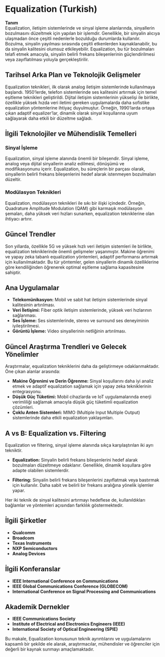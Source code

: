 # Equalization (Turkish)

**Tanım**  
Equalization, iletişim sistemlerinde ve sinyal işleme alanlarında, sinyallerin bozulmasını düzeltmek için yapılan bir işlemdir. Genellikle, bir sinyalin alıcıya ulaşmadan önce çeşitli nedenlerle bozulduğu durumlarda kullanılır. Bozulma, sinyalin yayılması sırasında çeşitli etkenlerden kaynaklanabilir, bu da sinyalin kalitesini olumsuz etkileyebilir. Equalization, bu tür bozulmaları telafi etmek amacıyla, sinyalin belirli frekans bileşenlerinin güçlendirilmesi veya zayıflatılması yoluyla gerçekleştirilir.

## Tarihsel Arka Plan ve Teknolojik Gelişmeler

Equalization teknikleri, ilk olarak analog iletişim sistemlerinde kullanılmaya başlandı. 1950’lerde, telefon sistemlerinde ses kalitesini artırmak için temel eşitleme teknikleri geliştirildi. Dijital iletişim sistemlerinin yükselişi ile birlikte, özellikle yüksek hızda veri iletimi gereken uygulamalarda daha sofistike equalization yöntemlerine ihtiyaç duyulmuştur. Örneğin, 1990’larda ortaya çıkan adaptif equalizer’lar, dinamik olarak sinyal koşullarına uyum sağlayarak daha etkili bir düzeltme sağladı.

## İlgili Teknolojiler ve Mühendislik Temelleri

### Sinyal İşleme
Equalization, sinyal işleme alanında önemli bir bileşendir. Sinyal işleme, analog veya dijital sinyallerin analiz edilmesi, dönüşümü ve modifikasyonunu içerir. Equalization, bu süreçlerin bir parçası olarak, sinyallerin belirli frekans bileşenlerini hedef alarak istenmeyen bozulmaları düzeltir.

### Modülasyon Teknikleri
Equalization, modülasyon teknikleri ile sıkı bir ilişki içindedir. Örneğin, Quadrature Amplitude Modulation (QAM) gibi karmaşık modülasyon şemaları, daha yüksek veri hızları sunarken, equalization tekniklerine olan ihtiyacı artırır.

## Güncel Trendler

Son yıllarda, özellikle 5G ve yüksek hızlı veri iletişim sistemleri ile birlikte, equalization tekniklerinde önemli gelişmeler yaşanmıştır. Makine öğrenimi ve yapay zeka tabanlı equalization yöntemleri, adaptif performansı artırmak için kullanılmaktadır. Bu tür yöntemler, gelen sinyallerin dinamik özelliklerine göre kendiliğinden öğrenerek optimal eşitleme sağlama kapasitesine sahiptir.

## Ana Uygulamalar

- **Telekomünikasyon:** Mobil ve sabit hat iletişim sistemlerinde sinyal kalitesinin artırılması.
- **Veri İletişimi:** Fiber optik iletişim sistemlerinde, yüksek veri hızlarının sağlanması.
- **Ses İşleme:** Ses sistemlerinde, stereo ve surround ses deneyiminin iyileştirilmesi.
- **Görüntü İşleme:** Video sinyallerinin netliğinin artırılması.

## Güncel Araştırma Trendleri ve Gelecek Yönelimler

Araştırmalar, equalization tekniklerini daha da geliştirmeye odaklanmaktadır. Öne çıkan alanlar arasında:

- **Makine Öğrenimi ve Derin Öğrenme:** Sinyal koşullarını daha iyi analiz etmek ve adaptif equalization sağlamak için yapay zeka tekniklerinin entegrasyonu.
- **Düşük Güç Tüketimi:** Mobil cihazlarda ve IoT uygulamalarında enerji verimliliği sağlamak amacıyla düşük güç tüketimli equalization çözümleri.
- **Çoklu Anten Sistemleri:** MIMO (Multiple Input Multiple Output) sistemlerinde daha etkili equalization yaklaşımları.

## A vs B: Equalization vs. Filtering

Equalization ve filtering, sinyal işleme alanında sıkça karşılaştırılan iki ayrı tekniktir. 

- **Equalization:** Sinyalin belirli frekans bileşenlerini hedef alarak bozulmaları düzeltmeye odaklanır. Genellikle, dinamik koşullara göre adapte olabilen sistemlerdir.
  
- **Filtering:** Sinyalin belirli frekans bileşenlerini zayıflatmak veya bastırmak için kullanılır. Daha sabit ve belirli bir frekans aralığına yönelik işlemler yapar.

Her iki teknik de sinyal kalitesini artırmayı hedeflese de, kullanıldıkları bağlamlar ve yöntemleri açısından farklılık göstermektedir.

## İlgili Şirketler

- **Qualcomm**
- **Broadcom**
- **Texas Instruments**
- **NXP Semiconductors**
- **Analog Devices**

## İlgili Konferanslar

- **IEEE International Conference on Communications**
- **IEEE Global Communications Conference (GLOBECOM)**
- **International Conference on Signal Processing and Communications**

## Akademik Dernekler

- **IEEE Communications Society**
- **Institute of Electrical and Electronics Engineers (IEEE)**
- **International Society of Optical Engineering (SPIE)**

Bu makale, Equalization konusunun teknik ayrıntılarını ve uygulamalarını kapsamlı bir şekilde ele alarak, araştırmacılar, mühendisler ve öğrenciler için değerli bir kaynak sunmayı amaçlamaktadır.
